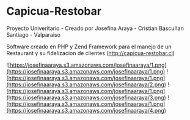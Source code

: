 # Capicua-Restobar

Proyecto Univeritario - Creado por Josefina Araya - Cristian Bascuñan
Santiago - Valparaiso

Software creado en PHP y Zend Framework para el manejo de un Restaurant y su fidelizacion de clientes (http://capicua-restobar.cl)

![https://josefinaaraya.s3.amazonaws.com/josefinaaraya/1.png](https://josefinaaraya.s3.amazonaws.com/josefinaaraya/1.png)
![https://josefinaaraya.s3.amazonaws.com/josefinaaraya/1.png](https://josefinaaraya.s3.amazonaws.com/josefinaaraya/2.png)
![https://josefinaaraya.s3.amazonaws.com/josefinaaraya/1.png](https://josefinaaraya.s3.amazonaws.com/josefinaaraya/3.png)
![https://josefinaaraya.s3.amazonaws.com/josefinaaraya/1.png](https://josefinaaraya.s3.amazonaws.com/josefinaaraya/4.png)

